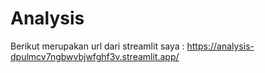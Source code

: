 # Analysis
Berikut merupakan url dari streamlit saya : https://analysis-dpulmcv7ngbwvbjwfghf3v.streamlit.app/
